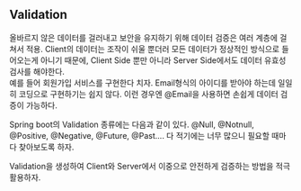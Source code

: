 ## Validation
올바르지 않은 데이터를 걸러내고 보안을 유지하기 위해 데이터 검증은 여러 계층에 걸쳐서 적용. Client의 데이터는 조작이 쉬울 뿐더러 모든 데이터가 정상적인 방식으로 들어오는게 아니기 때문에,
Client Side 뿐만 아니라 Server Side에서도 데이터 유효성 검사를 해야한다.<br>
예를 들어 회원가입 서비스를 구현한다 치자. Email형식의 아이디를 받아야 하는데 일일히 코딩으로 구현하기는 쉽지 않다. 이런 경우엔 @Email을 사용하면 손쉽게 데이터 검증이 가능하다.

Spring boot의 Validation 종류에는 다음과 같이 있다.
@Null, @Notnull, @Positive, @Negative, @Future, @Past.... 다 적기에는 너무 많으니 필요할 때마다 찾아보도록 하자.

Validation을 생성하여 Client와 Server에서 이중으로 안전하게 검증하는 방법을 적극 활용하자.
